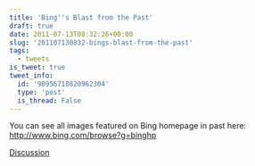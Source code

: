 ```yaml
---
title: 'Bing''s Blast from the Past'
draft: true
date: 2011-07-13T08:32:26+00:00
slug: '201107130832-bings-blast-from-the-past'
tags:
  - tweets
is_tweet: true
tweet_info:
  id: '90956718820962304'
  type: 'post'
  is_thread: False
---
```




You can see all images featured on Bing homepage in past here: <http://www.bing.com/browse?g=binghp>

[Discussion](https://x.com/sytelus/status/90956718820962304)
